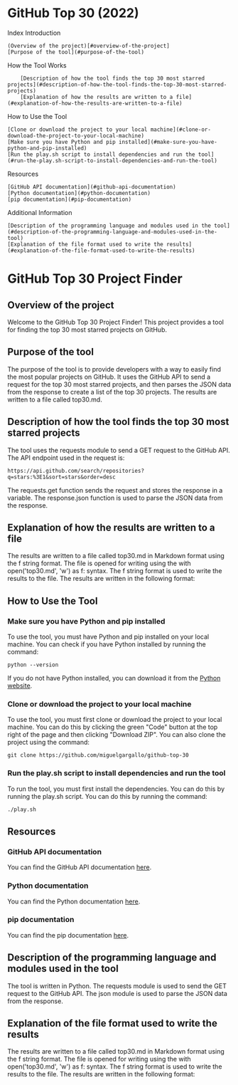 # GitHub Top 30 (2022)

Index
Introduction

    (Overview of the project)[#overview-of-the-project]
    [Purpose of the tool](#purpose-of-the-tool)

How the Tool Works
    
        [Description of how the tool finds the top 30 most starred projects](#description-of-how-the-tool-finds-the-top-30-most-starred-projects)
        [Explanation of how the results are written to a file](#explanation-of-how-the-results-are-written-to-a-file)

How to Use the Tool

    [Clone or download the project to your local machine](#clone-or-download-the-project-to-your-local-machine)
    [Make sure you have Python and pip installed](#make-sure-you-have-python-and-pip-installed)
    [Run the play.sh script to install dependencies and run the tool](#run-the-play.sh-script-to-install-dependencies-and-run-the-tool)

Resources

    [GitHub API documentation](#github-api-documentation)
    [Python documentation](#python-documentation)
    [pip documentation](#pip-documentation)

Additional Information

    [Description of the programming language and modules used in the tool](#description-of-the-programming-language-and-modules-used-in-the-tool)
    [Explanation of the file format used to write the results](#explanation-of-the-file-format-used-to-write-the-results)


# GitHub Top 30 Project Finder
## Overview of the project

Welcome to the GitHub Top 30 Project Finder! This project provides a tool for finding the top 30 most starred projects on GitHub.

## Purpose of the tool

The purpose of the tool is to provide developers with a way to easily find the most popular projects on GitHub. It uses the GitHub API to send a request for the top 30 most starred projects, and then parses the JSON data from the response to create a list of the top 30 projects. The results are written to a file called top30.md.

## Description of how the tool finds the top 30 most starred projects

The tool uses the requests module to send a GET request to the GitHub API. The API endpoint used in the request is:

```
https://api.github.com/search/repositories?q=stars:%3E1&sort=stars&order=desc
```

The requests.get function sends the request and stores the response in a variable. The response.json function is used to parse the JSON data from the response.

## Explanation of how the results are written to a file

The results are written to a file called top30.md in Markdown format using the f string format. The file is opened for writing using the with open('top30.md', 'w') as f: syntax. The f string format is used to write the results to the file. The results are written in the following format:

## How to Use the Tool


### Make sure you have Python and pip installed

To use the tool, you must have Python and pip installed on your local machine. You can check if you have Python installed by running the command:

```
python --version
```

If you do not have Python installed, you can download it from the [Python website](https://www.python.org/downloads/).

### Clone or download the project to your local machine

To use the tool, you must first clone or download the project to your local machine. You can do this by clicking the green "Code" button at the top right of the page and then clicking "Download ZIP". You can also clone the project using the command:

```
git clone https://github.com/miguelgargallo/github-top-30
```

### Run the play.sh script to install dependencies and run the tool

To run the tool, you must first install the dependencies. You can do this by running the play.sh script. You can do this by running the command:

```bash
./play.sh
```

## Resources

### GitHub API documentation

You can find the GitHub API documentation [here](https://docs.github.com/en/rest).

### Python documentation

You can find the Python documentation [here](https://docs.python.org/3/).

### pip documentation

You can find the pip documentation [here](https://pip.pypa.io/en/stable/).

## Description of the programming language and modules used in the tool

The tool is written in Python. The requests module is used to send the GET request to the GitHub API. The json module is used to parse the JSON data from the response.

## Explanation of the file format used to write the results

The results are written to a file called top30.md in Markdown format using the f string format. The file is opened for writing using the with open('top30.md', 'w') as f: syntax. The f string format is used to write the results to the file. The results are written in the following format:
